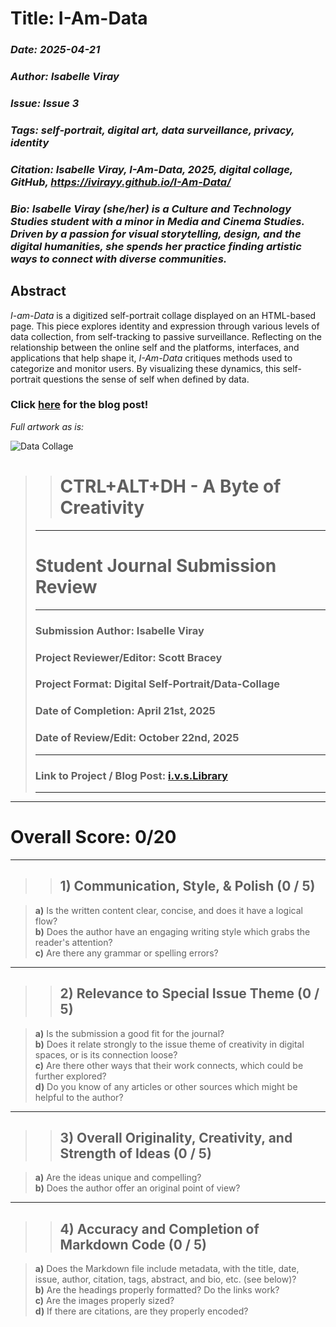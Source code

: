 # **Title: I-Am-Data**
### *Date: 2025-04-21*
### *Author: Isabelle Viray*
### *Issue: Issue 3*
### *Tags: self-portrait, digital art, data surveillance, privacy, identity*
### *Citation: Isabelle Viray, *I-Am-Data*, 2025, digital collage, GitHub, https://ivirayy.github.io/I-Am-Data/*
### *Bio: Isabelle Viray (she/her) is a Culture and Technology Studies student with a minor in Media and Cinema Studies. Driven by a passion for visual storytelling, design, and the digital humanities, she spends her practice finding artistic ways to connect with diverse communities.*

## Abstract
*I-am-Data* is a digitized self-portrait collage displayed on an HTML-based page. This piece explores identity and expression through various levels of data collection, from self-tracking to passive surveillance. Reflecting on the relationship between the online self and the platforms, interfaces, and applications that help shape it, *I-Am-Data* critiques methods used to categorize and monitor users. By visualizing these dynamics, this self-portrait questions the sense of self when defined by data.

### **Click [here](https://ivslibrary.wordpress.com/2025/04/21/i-am-data-a-self-portrait/) for the blog post!**

*Full artwork as is:*

<img src="cts3000-final.png" alt="Data Collage"/>

>> # **CTRL+ALT+DH - A Byte of Creativity**
> ---
>  # **Student Journal Submission Review**
> ---
> ### **Submission Author:** Isabelle Viray
> ### **Project Reviewer/Editor:** Scott Bracey
> ### **Project Format:** Digital Self-Portrait/Data-Collage
> ### **Date of Completion:** April 21st, 2025
> ### **Date of Review/Edit:** October 22nd, 2025 
> ---
> ### **Link to Project / Blog Post:** [i.v.s.Library](https://ivslibrary.wordpress.com/2025/04/21/i-am-data-a-self-portrait/)
> ---
---
# **Overall Score:** 0/20
--- 
>>## 1) Communication, Style, & Polish (0 / 5)

> **a)** Is the written content clear, concise, and does it have a logical flow?  
> **b)** Does the author have an engaging writing style which grabs the reader's attention?  
> **c)** Are there any grammar or spelling errors?

--- 
>> ## 2) Relevance to Special Issue Theme (0 / 5)

> **a)** Is the submission a good fit for the journal?  
> **b)** Does it relate strongly to the issue theme of creativity in digital spaces, or is its connection loose?  
> **c)** Are there other ways that their work connects, which could be further explored?  
> **d)** Do you know of any articles or other sources which might be helpful to the author?

---
>> ## **3) Overall Originality, Creativity, and Strength of Ideas (0 / 5)**

> **a)** Are the ideas unique and compelling?  
> **b)** Does the author offer an original point of view?

--- 
>> ## 4) Accuracy and Completion of Markdown Code (0 / 5)

> **a)** Does the Markdown file include metadata, with the title, date, issue, author, citation, tags, abstract, and bio, etc. (see below)?  
> **b)** Are the headings properly formatted? Do the links work?  
> **c)** Are the images properly sized?  
> **d)** If there are citations, are they properly encoded?






